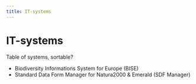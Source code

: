 ```yaml
---
title: IT-systems
---
```


# IT-systems

Table of systems, sortable?

* Biodiversity Informations System for Europe (BISE)
* Standard Data Form Manager for Natura2000 & Emerald (SDF Manager)

